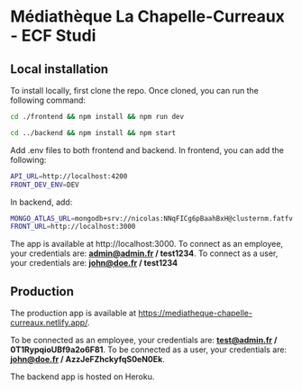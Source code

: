 # Médiathèque La Chapelle-Curreaux - ECF Studi

## Local installation

To install locally, first clone the repo. Once cloned, you can run the following command:

```bash
cd ./frontend && npm install && npm run dev
```

```bash
cd ../backend && npm install && npm start
```

Add .env files to both frontend and backend. In frontend, you can add the following:

```bash
API_URL=http://localhost:4200
FRONT_DEV_ENV=DEV
```

In backend, add:

```bash
MONGO_ATLAS_URL=mongodb+srv://nicolas:NNqFICg6pBaahBxH@clusternm.fatfv.mongodb.net/mediatheque?retryWrites=true&w=majority
FRONT_URL=http://localhost:3000
```

The app is available at http://localhost:3000.
To connect as an employee, your credentials are: **admin@admin.fr / test1234**.
To connect as a user, your credentials are: **john@doe.fr / test1234**

## Production

The production app is available at https://mediatheque-chapelle-curreaux.netlify.app/.

To be connected as an employee, your credentials are: **test@admin.fr / 0T1RypqioUBf9a2o6F81**.
To be connected as a user, your credentials are: **john@doe.fr / AzzJeFZhckyfqS0eN0Ek**.

The backend app is hosted on Heroku.
